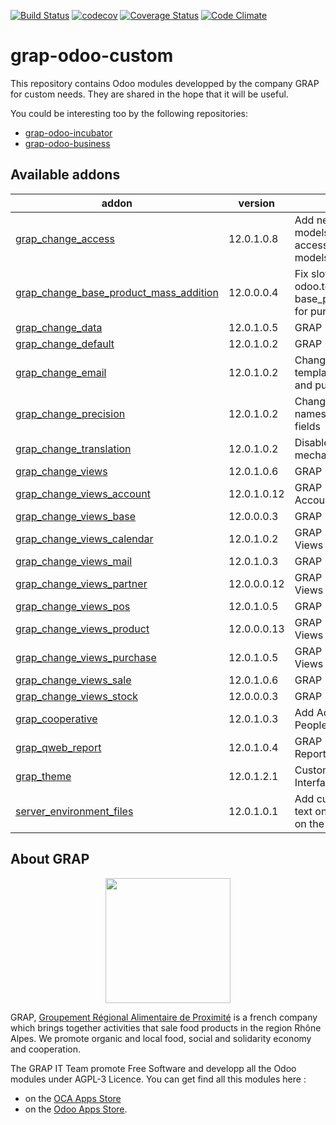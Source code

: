 [![Build Status](https://travis-ci.org/grap/grap-odoo-custom.svg?branch=12.0)](https://travis-ci.org/grap/grap-odoo-custom?branch=12.0)
[![codecov](https://codecov.io/gh/grap/grap-odoo-custom/branch/12.0/graph/badge.svg)](https://codecov.io/gh/grap/grap-odoo-custom)
[![Coverage Status](https://coveralls.io/repos/github/grap/grap-odoo-custom/badge.svg?branch=12.0)](https://coveralls.io/github/grap/grap-odoo-custom?branch=12.0)
[![Code Climate](https://codeclimate.com/github/grap/grap-odoo-custom/badges/gpa.svg)](https://codeclimate.com/github/grap/grap-odoo-custom)


# grap-odoo-custom

This repository contains Odoo modules developped by the company GRAP for
custom needs. They are shared in the hope that it will be useful.

You could be interesting too by the following repositories:

* [grap-odoo-incubator](https://github.com/grap/grap-odoo-incubator)
* [grap-odoo-business](https://github.com/grap/grap-odoo-business)

[//]: # (addons)

Available addons
----------------
addon | version | summary
--- | --- | ---
[grap_change_access](grap_change_access/) | 12.0.1.0.8 | Add new groups for specific models and change accesses for a number of models.
[grap_change_base_product_mass_addition](grap_change_base_product_mass_addition/) | 12.0.0.0.4 | Fix slow call to odoo.tests.Form, used in base_product_mass_addition, for purchase_quick module
[grap_change_data](grap_change_data/) | 12.0.1.0.5 | GRAP - Change Data
[grap_change_default](grap_change_default/) | 12.0.1.0.2 | GRAP - Change Default
[grap_change_email](grap_change_email/) | 12.0.1.0.2 | Change default email template for invoices, sale and purchase orders
[grap_change_precision](grap_change_precision/) | 12.0.1.0.2 | Change the precisions names and values of some fields
[grap_change_translation](grap_change_translation/) | 12.0.1.0.2 | Disable the translation mechanism for a many fields
[grap_change_views](grap_change_views/) | 12.0.1.0.6 | GRAP - Change Views
[grap_change_views_account](grap_change_views_account/) | 12.0.1.0.12 | GRAP - Change Views Account
[grap_change_views_base](grap_change_views_base/) | 12.0.0.0.3 | GRAP - Change Base Views
[grap_change_views_calendar](grap_change_views_calendar/) | 12.0.1.0.2 | GRAP - Change Calendar Views
[grap_change_views_mail](grap_change_views_mail/) | 12.0.1.0.3 | GRAP - Change Mail Views
[grap_change_views_partner](grap_change_views_partner/) | 12.0.0.0.12 | GRAP - Change Partner Views
[grap_change_views_pos](grap_change_views_pos/) | 12.0.1.0.5 | GRAP - Change POS Views
[grap_change_views_product](grap_change_views_product/) | 12.0.0.0.13 | GRAP - Change Product Views
[grap_change_views_purchase](grap_change_views_purchase/) | 12.0.1.0.5 | GRAP - Change Purchase Views
[grap_change_views_sale](grap_change_views_sale/) | 12.0.1.0.6 | GRAP - Change Sale Views
[grap_change_views_stock](grap_change_views_stock/) | 12.0.0.0.3 | GRAP - Change Stock Views
[grap_cooperative](grap_cooperative/) | 12.0.1.0.3 | Add Activities, Colleges, Peoples, Members, etc.
[grap_qweb_report](grap_qweb_report/) | 12.0.1.0.4 | GRAP - Custom Qweb Reports
[grap_theme](grap_theme/) | 12.0.1.2.1 | Customize Odoo web User Interface
[server_environment_files](server_environment_files/) | 12.0.1.0.1 | Add custom CSS and extra text on PoS ticket depending on the environment

[//]: # (end addons)

## About GRAP

<p align="center">
   <img src="http://www.grap.coop/wp-content/uploads/2016/11/GRAP.png" width="200"/>
</p>

GRAP, [Groupement Régional Alimentaire de Proximité](http://www.grap.coop) is a
french company which brings together activities that sale food products in the
region Rhône Alpes. We promote organic and local food, social and solidarity
economy and cooperation.

The GRAP IT Team promote Free Software and developp all the Odoo modules under
AGPL-3 Licence. You can get find all this modules here :
* on the [OCA Apps Store](https://odoo-community.org/shop?&search=GRAP)
* on the [Odoo Apps Store](https://www.odoo.com/apps/modules/browse?author=GRAP).
